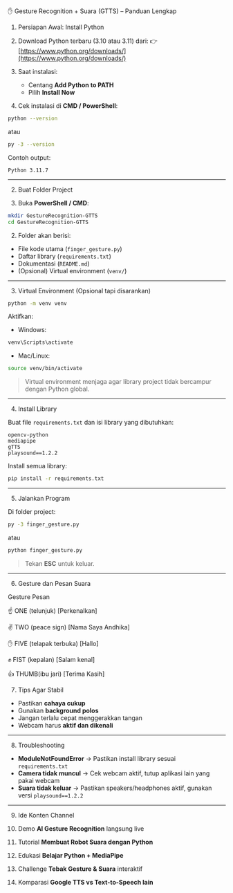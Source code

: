 ✋ Gesture Recognition + Suara (GTTS) – Panduan Lengkap

 1. Persiapan Awal: Install Python

1. Download Python terbaru (3.10 atau 3.11) dari:
   👉 [https://www.python.org/downloads/](https://www.python.org/downloads/)

2. Saat instalasi:

   * Centang **Add Python to PATH**
   * Pilih **Install Now**

3. Cek instalasi di **CMD / PowerShell**:

```bash
python --version
```

atau

```bash
py -3 --version
```

Contoh output:

```
Python 3.11.7
```

---

2. Buat Folder Project

1. Buka **PowerShell / CMD**:

```bash
mkdir GestureRecognition-GTTS
cd GestureRecognition-GTTS
```

2. Folder akan berisi:

* File kode utama (`finger_gesture.py`)
* Daftar library (`requirements.txt`)
* Dokumentasi (`README.md`)
* (Opsional) Virtual environment (`venv/`)

---

 3. Virtual Environment (Opsional tapi disarankan)

```bash
python -m venv venv
```

Aktifkan:

* Windows:

```bash
venv\Scripts\activate
```

* Mac/Linux:

```bash
source venv/bin/activate
```

> Virtual environment menjaga agar library project tidak bercampur dengan Python global.

---

4. Install Library

Buat file `requirements.txt` dan isi library yang dibutuhkan:

```
opencv-python
mediapipe
gTTS
playsound==1.2.2
```

Install semua library:

```bash
pip install -r requirements.txt
```

---
5. Jalankan Program

Di folder project:

```bash
py -3 finger_gesture.py
```

atau

```bash
python finger_gesture.py
```

> Tekan **ESC** untuk keluar.

---

 6. Gesture dan Pesan Suara

 Gesture                 Pesan                          

☝️ ONE (telunjuk)                   [Perkenalkan]   

✌️ TWO (peace sign)                 [Nama Saya Andhika] 

✋ FIVE (telapak terbuka)           [Hallo]         

✊ FIST (kepalan)                   [Salam kenal]                    

👍 THUMB(ibu jari)                  [Terima Kasih]

7. Tips Agar Stabil

* Pastikan **cahaya cukup**
* Gunakan **background polos**
* Jangan terlalu cepat menggerakkan tangan
* Webcam harus **aktif dan dikenali**

---

 8. Troubleshooting

* **ModuleNotFoundError** → Pastikan install library sesuai `requirements.txt`
* **Camera tidak muncul** → Cek webcam aktif, tutup aplikasi lain yang pakai webcam
* **Suara tidak keluar** → Pastikan speakers/headphones aktif, gunakan versi `playsound==1.2.2`

---

9. Ide Konten Channel

1. Demo **AI Gesture Recognition** langsung live
2. Tutorial **Membuat Robot Suara dengan Python**
3. Edukasi **Belajar Python + MediaPipe**
4. Challenge **Tebak Gesture & Suara** interaktif
5. Komparasi **Google TTS vs Text-to-Speech lain**
